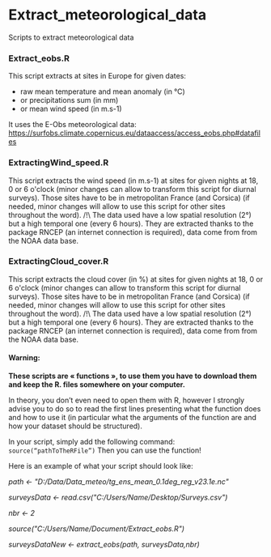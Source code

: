 # Extract_meteorological_data
Scripts to extract meteorological data

### Extract_eobs.R
This script extracts at sites in Europe for given dates:
- raw mean temperature and mean anomaly (in °C)
- or precipitations sum (in mm)
- or mean wind speed (in m.s-1)

It uses the E-Obs meteorological data: https://surfobs.climate.copernicus.eu/dataaccess/access_eobs.php#datafiles

### ExtractingWind_speed.R
This script extracts the wind speed (in m.s-1) at sites for given nights at 18, 0 or 6 o'clock (minor changes can allow to transform this script for diurnal surveys).
Those sites have to be in metropolitan France (and Corsica) (if needed, minor changes will allow to use this script for other sites throughout the word).
/!\ The data used have a low spatial resolution (2°) but a high temporal one (every 6 hours).
They are extracted thanks to the package RNCEP (an internet connection is required), data come from from the NOAA data base.

### ExtractingCloud_cover.R
This script extracts the cloud cover (in %) at sites for given nights at 18, 0 or 6 o'clock (minor changes can allow to transform this script for diurnal surveys).
Those sites have to be in metropolitan France (and Corsica) (if needed, minor changes will allow to use this script for other sites throughout the word).
/!\ The data used have a low spatial resolution (2°) but a high temporal one (every 6 hours).
They are extracted thanks to the package RNCEP (an internet connection is required), data come from from the NOAA data base.


#### Warning:
**These scripts are « functions », to use them you have to download them and keep the R. files somewhere on your computer.**  

In theory, you don’t even need to open them with R, however I strongly advise you to do so to read the first lines presenting what the function does and how to use it (in particular what the arguments of the function are and how your dataset should be structured). 

In your script, simply add the following command:
`source(“pathToTheRFile”)`
Then you can use the function!

Here is an example of what your script should look like: 

*path <- "D:/Data/Data_meteo/tg_ens_mean_0.1deg_reg_v23.1e.nc"*

*surveysData <- read.csv("C:/Users/Name/Desktop/Surveys.csv")*

*nbr <- 2*

*source("C:/Users/Name/Document/Extract_eobs.R")*

*surveysDataNew <- extract_eobs(path, surveysData,nbr)*

